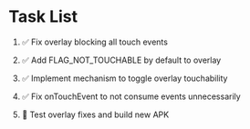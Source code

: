 # Task List

1. ✅ Fix overlay blocking all touch events

2. ✅ Add FLAG_NOT_TOUCHABLE by default to overlay

3. ✅ Implement mechanism to toggle overlay touchability

4. ✅ Fix onTouchEvent to not consume events unnecessarily

5. 🔄 Test overlay fixes and build new APK


